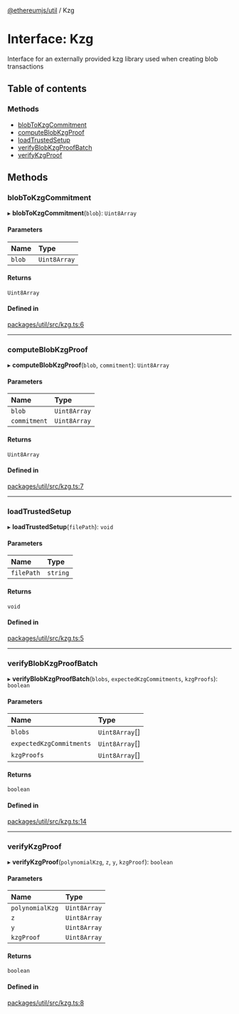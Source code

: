 [@ethereumjs/util](../README.md) / Kzg

# Interface: Kzg

Interface for an externally provided kzg library used when creating blob transactions

## Table of contents

### Methods

- [blobToKzgCommitment](Kzg.md#blobtokzgcommitment)
- [computeBlobKzgProof](Kzg.md#computeblobkzgproof)
- [loadTrustedSetup](Kzg.md#loadtrustedsetup)
- [verifyBlobKzgProofBatch](Kzg.md#verifyblobkzgproofbatch)
- [verifyKzgProof](Kzg.md#verifykzgproof)

## Methods

### blobToKzgCommitment

▸ **blobToKzgCommitment**(`blob`): `Uint8Array`

#### Parameters

| Name | Type |
| :------ | :------ |
| `blob` | `Uint8Array` |

#### Returns

`Uint8Array`

#### Defined in

[packages/util/src/kzg.ts:6](https://github.com/ethereumjs/ethereumjs-monorepo/blob/master/packages/util/src/kzg.ts#L6)

___

### computeBlobKzgProof

▸ **computeBlobKzgProof**(`blob`, `commitment`): `Uint8Array`

#### Parameters

| Name | Type |
| :------ | :------ |
| `blob` | `Uint8Array` |
| `commitment` | `Uint8Array` |

#### Returns

`Uint8Array`

#### Defined in

[packages/util/src/kzg.ts:7](https://github.com/ethereumjs/ethereumjs-monorepo/blob/master/packages/util/src/kzg.ts#L7)

___

### loadTrustedSetup

▸ **loadTrustedSetup**(`filePath`): `void`

#### Parameters

| Name | Type |
| :------ | :------ |
| `filePath` | `string` |

#### Returns

`void`

#### Defined in

[packages/util/src/kzg.ts:5](https://github.com/ethereumjs/ethereumjs-monorepo/blob/master/packages/util/src/kzg.ts#L5)

___

### verifyBlobKzgProofBatch

▸ **verifyBlobKzgProofBatch**(`blobs`, `expectedKzgCommitments`, `kzgProofs`): `boolean`

#### Parameters

| Name | Type |
| :------ | :------ |
| `blobs` | `Uint8Array`[] |
| `expectedKzgCommitments` | `Uint8Array`[] |
| `kzgProofs` | `Uint8Array`[] |

#### Returns

`boolean`

#### Defined in

[packages/util/src/kzg.ts:14](https://github.com/ethereumjs/ethereumjs-monorepo/blob/master/packages/util/src/kzg.ts#L14)

___

### verifyKzgProof

▸ **verifyKzgProof**(`polynomialKzg`, `z`, `y`, `kzgProof`): `boolean`

#### Parameters

| Name | Type |
| :------ | :------ |
| `polynomialKzg` | `Uint8Array` |
| `z` | `Uint8Array` |
| `y` | `Uint8Array` |
| `kzgProof` | `Uint8Array` |

#### Returns

`boolean`

#### Defined in

[packages/util/src/kzg.ts:8](https://github.com/ethereumjs/ethereumjs-monorepo/blob/master/packages/util/src/kzg.ts#L8)
